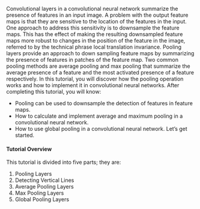 Convolutional layers in a convolutional neural network summarize the presence of features in an
input image. A problem with the output feature maps is that they are sensitive to the location
of the features in the input. One approach to address this sensitivity is to downsample the
feature maps. This has the effect of making the resulting downsampled feature maps more
robust to changes in the position of the feature in the image, referred to by the technical phrase
local translation invariance. Pooling layers provide an approach to down sampling feature maps
by summarizing the presence of features in patches of the feature map. Two common pooling
methods are average pooling and max pooling that summarize the average presence of a feature
and the most activated presence of a feature respectively. In this tutorial, you will discover how
the pooling operation works and how to implement it in convolutional neural networks. After
completing this tutorial, you will know:
- Pooling can be used to downsample the detection of features in feature maps.
- How to calculate and implement average and maximum pooling in a convolutional neural
network.
- How to use global pooling in a convolutional neural network.
Let’s get started.



#### Tutorial Overview
This tutorial is divided into five parts; they are:
1. Pooling Layers
2. Detecting Vertical Lines
3. Average Pooling Layers
4. Max Pooling Layers
5. Global Pooling Layers

